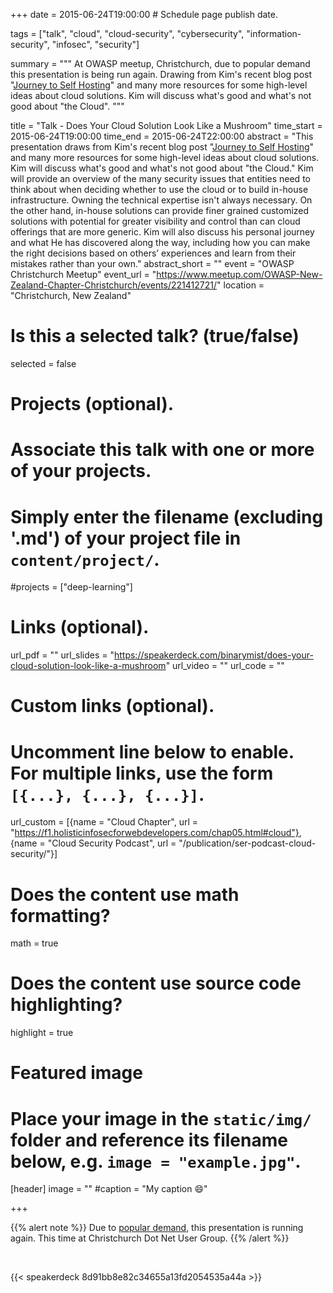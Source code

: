 +++
date = 2015-06-24T19:00:00  # Schedule page publish date.

tags = ["talk", "cloud", "cloud-security", "cybersecurity", "information-security", "infosec", "security"]

summary = """
At OWASP meetup, Christchurch, due to popular demand this presentation is being run again. Drawing from Kim's recent blog post \"[Journey to Self Hosting](https://binarymist.wordpress.com/2014/11/29/journey-to-self-hosting/)\" and many more resources for some high-level ideas about cloud solutions. Kim will discuss what's good and what's not good about \"the Cloud\".
"""

title = "Talk - Does Your Cloud Solution Look Like a Mushroom"
time_start = 2015-06-24T19:00:00
time_end = 2015-06-24T22:00:00
abstract = "This presentation draws from Kim's recent blog post \"[Journey to Self Hosting](https://binarymist.wordpress.com/2014/11/29/journey-to-self-hosting/)\" and many more resources for some high-level ideas about cloud solutions. Kim will discuss what's good and what's not good about \"the Cloud.\" Kim will provide an overview of the many security issues that entities need to think about when deciding whether to use the cloud or to build in-house infrastructure. Owning the technical expertise isn't always necessary. On the other hand, in-house solutions can provide finer grained customized solutions with potential for greater visibility and control than can cloud offerings that are more generic. Kim will also discuss his personal journey and what He has discovered along the way, including how you can make the right decisions based on others’ experiences and learn from their mistakes rather than your own."
abstract_short = ""
event = "OWASP Christchurch Meetup"
event_url = "https://www.meetup.com/OWASP-New-Zealand-Chapter-Christchurch/events/221412721/"
location = "Christchurch, New Zealand"

# Is this a selected talk? (true/false)
selected = false

# Projects (optional).
#   Associate this talk with one or more of your projects.
#   Simply enter the filename (excluding '.md') of your project file in `content/project/`.
#projects = ["deep-learning"]

# Links (optional).
url_pdf = ""
url_slides = "https://speakerdeck.com/binarymist/does-your-cloud-solution-look-like-a-mushroom"
url_video = ""
url_code = ""

# Custom links (optional).
#   Uncomment line below to enable. For multiple links, use the form `[{...}, {...}, {...}]`.
url_custom = [{name = "Cloud Chapter", url = "https://f1.holisticinfosecforwebdevelopers.com/chap05.html#cloud"}, {name = "Cloud Security Podcast", url = "/publication/ser-podcast-cloud-security/"}]


# Does the content use math formatting?
math = true

# Does the content use source code highlighting?
highlight = true

# Featured image
# Place your image in the `static/img/` folder and reference its filename below, e.g. `image = "example.jpg"`.
[header]
image = ""
#caption = "My caption :smile:"

+++

{{% alert note %}}
Due to [popular demand](https://saturn2015.sched.com/event/6b1e56cabe0a4c8cd8319bf02a0f3926), this presentation is running again. This time at Christchurch Dot Net User Group.
{{% /alert %}}

<br>

{{< speakerdeck 8d91bb8e82c34655a13fd2054535a44a >}}
<br>



